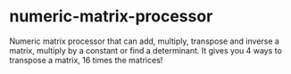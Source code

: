 # numeric-matrix-processor
Numeric matrix processor that can add, multiply, transpose and inverse a matrix, multiply by a constant or find a determinant. It gives you 4 ways to transpose a matrix, 16 times the matrices!
